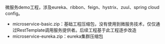 微服务demo工程，涉及eureka、ribbon、feign、hystrix、zuul、spring cloud config。
- microservice-basic.zip：基础工程压缩包，没有使用到微服务技术，仅仅通过RestTemplate调用服务提供者。后续工程基于此工程逐步改造
- microservice-eureka.zip：eureka集群压缩包